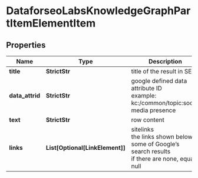 # DataforseoLabsKnowledgeGraphPartItemElementItem


## Properties

| Name | Type | Description | Notes |
|------------ | ------------- | ------------- | -------------|
**title** | **StrictStr** | title of the result in SERP |[optional]|
**data_attrid** | **StrictStr** | google defined data attribute ID<br>example:<br>kc:/common/topic:social media presence |[optional]|
**text** | **StrictStr** | row content |[optional]|
**links** | **List[Optional[LinkElement]]** | sitelinks<br>the links shown below some of Google’s search results<br>if there are none, equals null |[optional]|